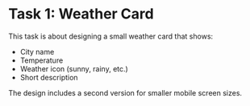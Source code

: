 # Task 1: Weather Card

This task is about designing a small weather card that shows:
- City name
- Temperature
- Weather icon (sunny, rainy, etc.)
- Short description  

The design includes a second version for smaller mobile screen sizes.
